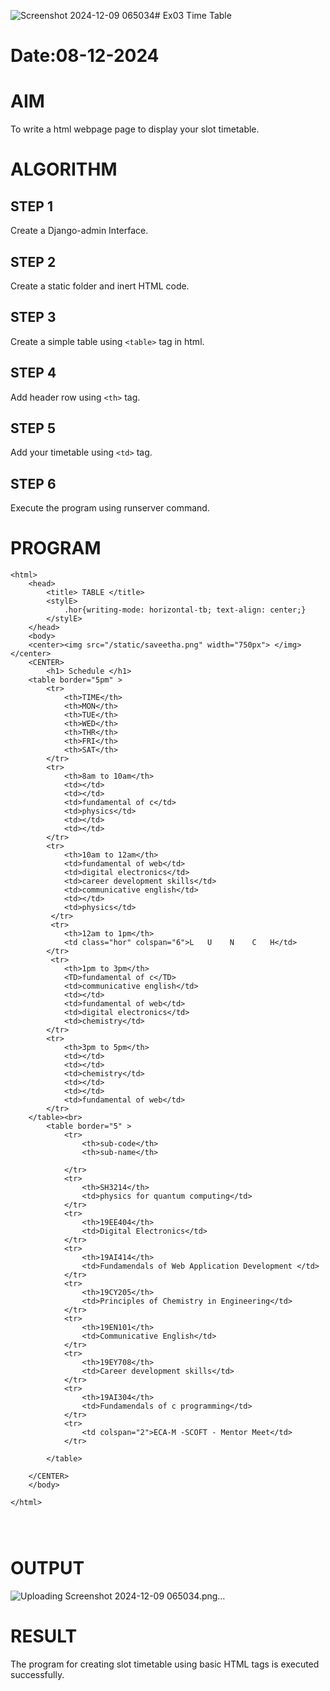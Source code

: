 ![Screenshot 2024-12-09 065034](https://github.com/user-attachments/assets/9ce94761-f9f8-4ab7-9e2c-c317647f6a94)# Ex03 Time Table
# Date:08-12-2024
# AIM
To write a html webpage page to display your slot timetable.

# ALGORITHM
## STEP 1
Create a Django-admin Interface.

## STEP 2
Create a static folder and inert HTML code.

## STEP 3
Create a simple table using `<table>` tag in html.

## STEP 4
Add header row using `<th>` tag.

## STEP 5
Add your timetable using `<td>` tag.

## STEP 6
Execute the program using runserver command.

# PROGRAM
```
<html>
    <head>
        <title> TABLE </title>
        <stylE>
            .hor{writing-mode: horizontal-tb; text-align: center;}
        </stylE>
    </head>
    <body>
    <center><img src="/static/saveetha.png" width="750px"> </img></center>
    <CENTER>
        <h1> Schedule </h1>
    <table border="5pm" >
        <tr>
            <th>TIME</th>
            <th>MON</th>
            <th>TUE</th>
            <th>WED</th>
            <th>THR</th>
            <th>FRI</th>
            <th>SAT</th>
        </tr>
        <tr>
            <th>8am to 10am</th>
            <td></td>
            <td></td>
            <td>fundamental of c</td>
            <td>physics</td>
            <td></td>
            <td></td>
        </tr>
        <tr>
            <th>10am to 12am</th>
            <td>fundamental of web</td>
            <td>digital electronics</td> 
            <td>career development skills</td>
            <td>communicative english</td>
            <td></td>
            <td>physics</td>
         </tr>
         <tr>
            <th>12am to 1pm</th>
            <td class="hor" colspan="6">L   U    N    C   H</td>
        </tr>
         <tr>
            <th>1pm to 3pm</th>
            <TD>fundamental of c</TD>
            <td>communicative english</td>
            <td></td>
            <td>fundamental of web</td>
            <td>digital electronics</td>
            <td>chemistry</td>
        </tr>
        <tr>
            <th>3pm to 5pm</th>
            <td></td>
            <td></td>
            <td>chemistry</td>
            <td></td>
            <td></td>
            <td>fundamental of web</td>
        </tr>
    </table><br>
        <table border="5" >
            <tr>
                <th>sub-code</th>
                <th>sub-name</th>
    
            </tr>
            <tr>
                <th>SH3214</th>
                <td>physics for quantum computing</td>
            </tr>
            <tr>
                <th>19EE404</th>
                <td>Digital Electronics</td>
            </tr>
            <tr>
                <th>19AI414</th>
                <td>Fundamendals of Web Application Development </td>
            </tr>
            <tr>
                <th>19CY205</th>
                <td>Principles of Chemistry in Engineering</td>
            </tr>
            <tr>
                <th>19EN101</th>
                <td>Communicative English</td>
            </tr>
            <tr>
                <th>19EY708</th>
                <td>Career development skills</td>
            </tr>
            <tr>
                <th>19AI304</th>
                <td>Fundamendals of c programming</td>
            </tr>
            <tr>
                <td colspan="2">ECA-M -SCOFT - Mentor Meet</td>
            </tr>
            
        </table>
    
    </CENTER>
    </body>
    
</html>


       

```
# OUTPUT
![Uploading Screenshot 2024-12-09 065034.png…]()

# RESULT
The program for creating slot timetable using basic HTML tags is executed successfully.
